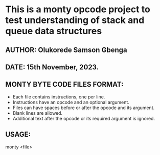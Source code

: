 # This is a monty opcode project to test understanding of stack and queue data structures
## **AUTHOR**: Olukorede Samson Gbenga
## **DATE**: 15th November, 2023.

## MONTY BYTE CODE FILES FORMAT:
- Each file contains instructions, one per line.
- Instructions have an opcode and an optional argument.
- Files can have spaces before or after the opcode and its argument.
- Blank lines are allowed.
- Additional text after the opcode or its required argument is ignored.

## USAGE:
monty \<file\>
